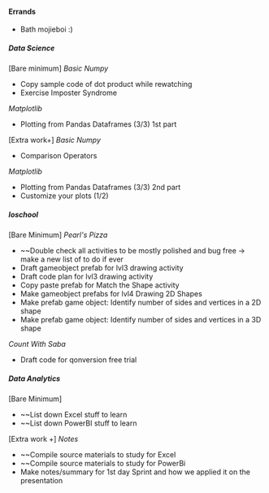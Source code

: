 
#### Errands
* Bath mojieboi :)

##### **Data Science**
[Bare minimum]
*Basic Numpy*
* Copy sample code of dot product while rewatching
* Exercise Imposter Syndrome

*Matplotlib*
* Plotting from Pandas Dataframes (3/3) 1st part

[Extra work+]
*Basic Numpy*
* Comparison Operators

*Matplotlib*
* Plotting from Pandas Dataframes (3/3) 2nd part
* Customize your plots (1/2)
##### **Ioschool**
[Bare Minimum]
*Pearl's Pizza*
* ~~Double check all activities to be mostly polished and bug free -> make a new list of to do if ever
* Draft gameobject prefab for lvl3 drawing activity
* Draft code plan for lvl3 drawing activity
* Copy paste prefab for Match the Shape activity
* Make gameobject prefabs for lvl4 Drawing 2D Shapes
* Make prefab game object: Identify number of sides and vertices in a 2D shape
* Make prefab game object: Identify number of sides and vertices in a 3D shape

*Count With Saba*
* Draft code for qonversion free trial

##### **Data Analytics**
[Bare Minimum]
* ~~List down Excel stuff to learn
* ~~List down PowerBI stuff to learn

[Extra work +]
*Notes*
* ~~Compile source materials to study for Excel
* ~~Compile source materials to study for PowerBi
* Make notes/summary for 1st day Sprint and how we applied it on the presentation

